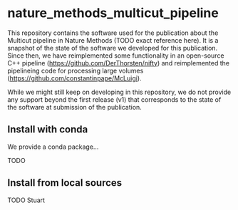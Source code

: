 # nature_methods_multicut_pipelineThis repository contains the software used for the publication about the Multicut pipeline in Nature Methods (TODO exact reference here).It is a snapshot of the state of the software we developed for this publication.Since then, we have reimplemented some functionality in an open-source C++ pipeline (https://github.com/DerThorsten/nifty) and reimplemented the pipelineing code for processing large volumes (https://github.com/constantinpape/McLuigi).While we might still keep on developing in this repository, we do not provide any support beyond the first release (v1) that corresponds to the state of the software at submission of the publication.## Install with condaWe provide a conda package...TODO## Install from local sourcesTODO Stuart